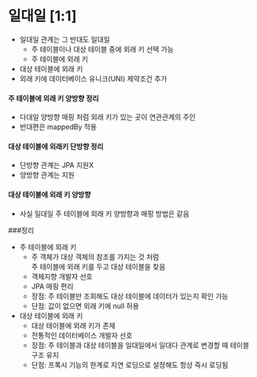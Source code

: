 # 일대일 [1:1]

- 일대일 관계는 그 반대도 일대일
    - 주 테이블이나 대상 테이블 중에 외래 키 선택 가능
    - 주 테이블에 외래 키
- 대상 테이블에 외래 키
- 외래 키에 데이터베이스 유니크(UNI) 제약조건 추가

#### 주 테이블에 외래 키 양방향 정리
- 다대일 양방향 매핑 처럼 외래 키가 있는 곳이 연관관계의 주인
- 반대편은 mappedBy 적용

#### 대상 테이블에 외래키 단방향 정리
- 단방향 관계는 JPA 지원X
- 양방향 관계는 지원

#### 대상 테이블에 외래 키 양방향
- 사실 일대일 주 테이블에 외래 키 양방향과 매핑 방법은 같음

###정리
- 주 테이블에 외래 키
    - 주 객체가 대상 객체의 참조를 가지는 것 처럼<br>
      주 테이블에 외래 키를 두고 대상 테이블을 찾음
    - 객체지향 개발자 선호
    - JPA 매핑 편리
    - 장점: 주 테이블만 조회해도 대상 테이블에 데이터가 있는지 확인 가능
    - 단점: 값이 없으면 외래 키에 null 허용
- 대상 테이블에 외래 키
    - 대상 테이블에 외래 키가 존재
    - 전통적인 데이터베이스 개발자 선호
    - 장점: 주 테이블과 대상 테이블을 일대일에서 일대다 관계로 변경할 때 테이블 구조 유지
    - 단점: 프록시 기능의 한계로 지연 로딩으로 설정해도 항상 즉시 로딩됨
